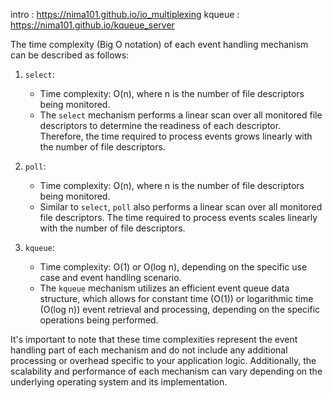 
intro : https://nima101.github.io/io_multiplexing
kqueue : https://nima101.github.io/kqueue_server

The time complexity (Big O notation) of each event handling mechanism can be described as follows:

1. `select`:
   - Time complexity: O(n), where n is the number of file descriptors being monitored.
   - The `select` mechanism performs a linear scan over all monitored file descriptors to determine the readiness of each descriptor. Therefore, the time required to process events grows linearly with the number of file descriptors.

2. `poll`:
   - Time complexity: O(n), where n is the number of file descriptors being monitored.
   - Similar to `select`, `poll` also performs a linear scan over all monitored file descriptors. The time required to process events scales linearly with the number of file descriptors.

3. `kqueue`:
   - Time complexity: O(1) or O(log n), depending on the specific use case and event handling scenario.
   - The `kqueue` mechanism utilizes an efficient event queue data structure, which allows for constant time (O(1)) or logarithmic time (O(log n)) event retrieval and processing, depending on the specific operations being performed.

It's important to note that these time complexities represent the event handling part of each mechanism and do not include any additional processing or overhead specific to your application logic. Additionally, the scalability and performance of each mechanism can vary depending on the underlying operating system and its implementation.